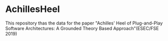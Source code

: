 # AchillesHeel
This repository thas the data for the paper "Achilles' Heel of Plug-and-Play Software Architectures: A Grounded Theory Based Approach"(ESEC/FSE 2019)
